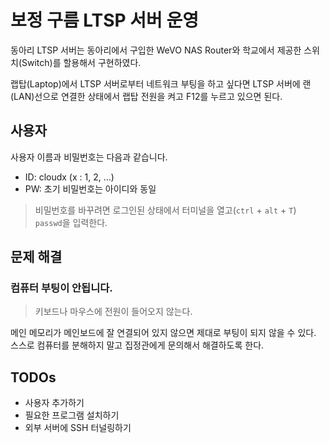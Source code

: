 # 보정 구름 LTSP 서버 운영
동아리 LTSP 서버는 동아리에서 구입한 WeVO NAS Router와 학교에서 제공한 스위치(Switch)를 할용해서 구현하였다.

랩탑(Laptop)에서 LTSP 서버로부터 네트워크 부팅을 하고 싶다면 LTSP 서버에 랜(LAN)선으로 연결한 상태에서 랩탑 전원을 켜고 F12를 누르고 있으면 된다.

## 사용자
사용자 이름과 비밀번호는 다음과 같습니다.
- ID: cloudx (x : 1, 2, ...)
- PW: 초기 비밀번호는 아이디와 동일

> 비밀번호를 바꾸려면 로그인된 상태에서 터미널을 열고(`ctrl` + `alt` + `T`) `passwd`을 입력한다.

## 문제 해결

### 컴퓨터 부팅이 안됩니다.
> 키보드나 마우스에 전원이 들어오지 않는다.

메인 메모리가 메인보드에 잘 연결되어 있지 않으면 제대로 부팅이 되지 않을 수 있다. 스스로 컴퓨터를 분해하지 말고 집정관에게 문의해서 해결하도록 한다.

## TODOs
- 사용자 추가하기
- 필요한 프로그램 설치하기
- 외부 서버에 SSH 터널링하기
